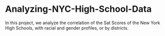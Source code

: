 # Analyzing-NYC-High-School-Data
In this project, we analyze the correlation of the Sat Scores of the New York High Schools, with racial and gender profiles, or by districts.
